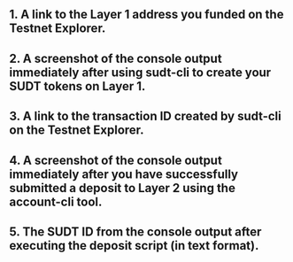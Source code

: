 ## 1. A link to the Layer 1 address you funded on the Testnet Explorer.
## 2. A screenshot of the console output immediately after using sudt-cli to create your SUDT tokens on Layer 1.
## 3. A link to the transaction ID created by sudt-cli on the Testnet Explorer.
## 4. A screenshot of the console output immediately after you have successfully submitted a deposit to Layer 2 using the account-cli tool.
## 5. The SUDT ID from the console output after executing the deposit script (in text format).
